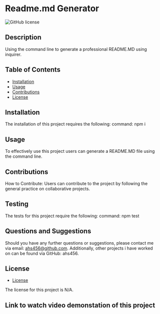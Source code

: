 # Readme.md Generator 
![GitHub license](https://img.shields.io/badge/license-N/A-blue.svg)

## Description
Using the command line to generate a professional README.MD using inquirer.

## Table of Contents
- [Installation](#installation)
- [Usage](#usage)
- [Contributions](#Contributions)
- [License](#license)

## Installation
The installation of this project requires the following:
command: npm i

## Usage
To effectively use this project users can generate a README.MD file using the command line.

## Contributions
How to Contribute: 
Users can contribute to the project by following the general practice on collaborative projects.

## Testing
The tests for this project require the following:
command: npm test

## Questions and Suggestions
Should you have any further questions or suggestions, please contact me via email: ahs456@github.com. 
Additionally, other projects i have worked on can be found via GitHub: ahs456.

## License

* [License](*license)

The license for this project is N/A.

## Link to watch video demonstation of this project


